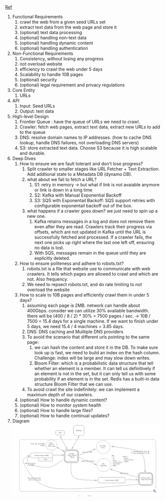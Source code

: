 [Ref](https://www.hellointerview.com/learn/system-design/answer-keys/web-crawler)

1. Functional Requirements
   1. crawl the web from a given seed URLs set
   2. extract text data from the web page and store it
   3. (optional) text data processing
   4. (optional) handling non-text data
   5. (optional) handling dynamic content
   6. (optional) handling authentication
2. Non-Functional Requirements
   1. Consistency, without losing any progress
   2. not overload website
   3. efficiency to crawl the web under 5 days
   4. Scalability to handle 10B pages
   5. (optional) security
   6. (optional) legal requirement and privacy regulations
3. Core Entity
   1. URLs
4. API
   1. Input: Seed URLs 
   2. Output: text data
5. High-level Design
   1. Frontier Queue : have the queue of URLs we need to crawl.
   2. Crawler: fetch web pages, extract text data, extract new URLs to add to the queue
   3. DNS: resolve domain names to IP addresses. (how to cache DNS lookup, handle DNS failures, not overloading DNS servers)
   4. S3: store extracted text data. Choose S3 because it is high scalable and durable.
6. Deep Dives
   1. How to ensure we are fault tolerant and don't lose progress?
      1. Split crawler to smaller stages like URL Fetcher + Text Extraction. Add addtional state to a Metadata DB (dynamo DB).
      2. what about we fail to fetch a URL?
         1. S1: retry in memory -> but what if link is not avaiable anymore or link is down in a long time
         2. S2: Kafka with Manual Exponential Backoff
         3. S3: SQS with Exponentail Backoff: SQS support retries with configurable exponentail backoff out of the box.
      3. what happens if a crawler goes down? we just need to spin up a new one.
         1. Kafka retains messages in a log and does not remove them even after they are read. Crawlers track their progress via offsets, which are not updated in Kafka until the URL is successfully fetched and processed. If a crawler fails, the next one picks up right where the last one left off, ensuring no data is lost.
         2. With SQS, messages remain in the queue until they are explicitly deleted. 
   2. How to ensure politeness and adhere to robots.txt?
      1. robots.txt is a file that website use to communicate with web crawlers. It tells which pages are allowed to crawl and which are not. Also frequency.
      2. We need to repsect robots.txt, and do rate limiting to not overload the website
   3. How to scale to 10B pages and efficiently crawl them in under 5 days?
      1. assuming each page is 2MB. network can handle about 400Gbps. consider we can utilize 30% available bandwidth. there will be (400 / 8 / 2) * 30% = 7500 pages / sec.  -> 10B / 7500 = 15.4 days for a single machine. If we want to finish under 5 days, we need 15.4 / 4 machines = 3.85 days.
      2. DNS: DNS caching and Mulitiple DNS providers
      3. To avoid the scenario that different urls pointing to the same page: 
         1. we can hash the content and store it in the DB. To make sure look up is fast, we need to build an index on the hash column. Challenge: index will be large and may slow down writes.
         2. Bloom Filter: which is a probabilistic data structure that tell whether an element is a member. It can tell us definitively if an element is not in the set, but it can only tell us with some probability if an element is in the set. Redis has a built-in data structure Bloom Filter that we can use.
      4. To avoid crawl the site indefinitely: we can implement a maximum depth of our crawlers.
   4. (optional) How to handle dynamic content?
   5. (optional) How to monitor system health
   6. (optional) How to handle large files? 
   7. (optional) How to handle continual updates?
7. Diagram
![Diagram](../../image/webcrawler1.png)
